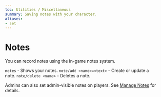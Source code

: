 ```yaml
---
toc: Utilities / Miscellaneous
summary: Saving notes with your character.
aliases:
- set
---
```

# Notes

You can record notes using the in-game notes system.

`notes` - Shows your notes.
`note/add <name>=<text>` - Create or update a note.
`note/delete <name>` - Deletes a note.

Admins can also set admin-visible notes on players.  See [Manage Notes](/help/manage_notes) for details.
